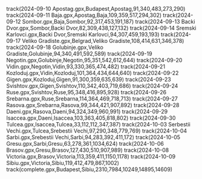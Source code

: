 track(2024-09-10 Apostag.gpx,Budapest,Apostag,91,340,483,273,290)
track(2024-09-11 Baja.gpx,Apostag,Baja,109,359,517,294,302)
track(2024-09-12 Sombor.gpx,Baja,Sombor,92,317,453,191,187)
track(2024-09-13 Backi Dvor.gpx,Sombor,Backi Dvor,82,309,438,127,132)
track(2024-09-14 Sremski Karlovci.gpx,Backi Dvor,Sremski Karlovci,94,307,459,193,193)
track(2024-09-17 Veliko Gradiste.gpx,Belgrad,Veliko Gradiste,108,414,631,346,378)
track(2024-09-18 Golubinje.gpx,Veliko Gradiste,Golubinje,94,340,491,592,589)
track(2024-09-19 Negotin.gpx,Golubinje,Negotin,95,351,542,612,644)
track(2024-09-20 Vidin.gpx,Negotin,Vidin,93,330,365,474,482)
track(2024-09-21 Kozloduj.gpx,Vidin,Kozloduj,101,364,434,644,640)
track(2024-09-22 Gigen.gpx,Kozloduj,Gigen,91,300,359,635,639)
track(2024-09-23 Svishtov.gpx,Gigen,Svishtov,110,342,403,719,686)
track(2024-09-24 Ruse.gpx,Svishtov,Ruse,95,348,416,895,928)
track(2024-09-26 Srebarna.gpx,Ruse,Srebarna,114,364,469,718,713)
track(2024-09-27 Rasova.gpx,Srebarna,Rasova,99,344,421,907,892)
track(2024-09-28 Daeni.gpx,Rasova,Daeni,94,324,349,960,991)
track(2024-09-29 Isaccea.gpx,Daeni,Isaccea,103,363,405,818,802)
track(2024-09-30 Tulcea.gpx,Isaccea,Tulcea,33,112,112,347,387)
track(2024-10-03 Serbestii Vechi.gpx,Tulcea,Srebestii Vechi,97,290,348,779,769)
track(2024-10-04 Sarbi.gpx,Srebestii Vechi,Sarbi,94,283,392,411,172)
track(2024-10-05 Gresu.gpx,Sarbi,Gresu,63,278,361,1034,624)
track(2024-10-06 Brasov.gpx,Gresu,Brasov,127,430,510,907,989)
track(2024-10-08 Victoria.gpx,Brasov,Victoria,113,359,411,1150,1178)
track(2024-10-09 Sibiu.gpx,Victoria,Sibiu,119,412,479,867,1002)
track(complete.gpx,Budapest,Sibiu,2310,7984,10249,14895,14609)